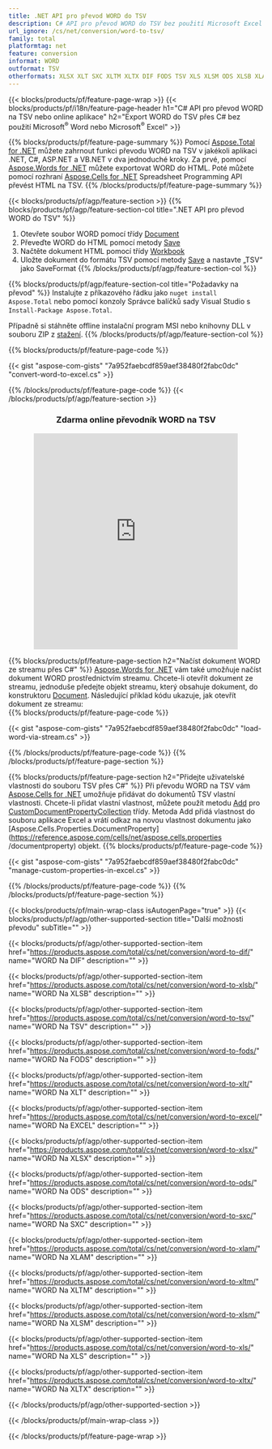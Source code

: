 ```yaml
---
title: .NET API pro převod WORD do TSV
description: C# API pro převod WORD do TSV bez použití Microsoft Excel nebo Adobe Reader nebo online. Před integrací kódu rychle otestujte bezplatný online převodník CSV na DOC. nebo pomocí bezplatného online převodníku
url_ignore: /cs/net/conversion/word-to-tsv/
family: total
platformtag: net
feature: conversion
informat: WORD
outformat: TSV
otherformats: XLSX XLT SXC XLTM XLTX DIF FODS TSV XLS XLSM ODS XLSB XLAM EXCEL
---
```

{{< blocks/products/pf/feature-page-wrap >}}
{{< blocks/products/pf/i18n/feature-page-header h1="C# API pro převod WORD na TSV nebo online aplikace" h2="Export WORD do TSV přes C# bez použití Microsoft<sup>&reg;</sup> Word nebo Microsoft<sup>&reg;</sup> Excel" >}}

{{% blocks/products/pf/feature-page-summary %}}
Pomocí [Aspose.Total for .NET](https://products.aspose.com/total/net/) můžete zahrnout funkci převodu WORD na TSV v jakékoli aplikaci .NET, C#, ASP.NET a VB.NET v dva jednoduché kroky. Za prvé, pomocí [Aspose.Words for .NET](https://products.aspose.com/words/net/) můžete exportovat WORD do HTML. Poté můžete pomocí rozhraní [Aspose.Cells for .NET](https://products.aspose.com/cells/net/) Spreadsheet Programming API převést HTML na TSV.
{{% /blocks/products/pf/feature-page-summary  %}}

{{< blocks/products/pf/agp/feature-section >}}
{{% blocks/products/pf/agp/feature-section-col title=".NET API pro převod WORD do TSV" %}}
1. Otevřete soubor WORD pomocí třídy [Document](https://reference.aspose.com/words/net/aspose.words/document)
2. Převeďte WORD do HTML pomocí metody [Save](https://reference.aspose.com/words/net/aspose.words.document/save/methods/4)
3. Načtěte dokument HTML pomocí třídy [Workbook](https://reference.aspose.com/cells/net/aspose.cells/workbook)
4. Uložte dokument do formátu TSV pomocí metody [Save](https://reference.aspose.com/cells/net/aspose.cells.workbook/save/methods/4) a nastavte „TSV“ jako SaveFormat
{{% /blocks/products/pf/agp/feature-section-col %}}

{{% blocks/products/pf/agp/feature-section-col title="Požadavky na převod" %}}
Instalujte z příkazového řádku jako ```nuget install Aspose.Total``` nebo pomocí konzoly Správce balíčků sady Visual Studio s ```Install-Package Aspose.Total```.

Případně si stáhněte offline instalační program MSI nebo knihovny DLL v souboru ZIP z [stažení](https://releases.aspose.com/total/net).
{{% /blocks/products/pf/agp/feature-section-col %}}

{{% blocks/products/pf/feature-page-code %}}

{{< gist "aspose-com-gists" "7a952faebcdf859aef38480f2fabc0dc" "convert-word-to-excel.cs" >}}


{{% /blocks/products/pf/feature-page-code %}}
{{< /blocks/products/pf/agp/feature-section >}}
<div class="container-fluid agp-content bg-white aboutfile box-1 vh100 section nopbtm">
<div class=container>
<div class=row>
<div class="demobox tc col-md-12 padding-0" align="center">

<h3>Zdarma online převodník WORD na TSV</h3>

<iframe style="border: none; height: 426px;" scrolling="no" src="https://total-conversion-app-65z5r2lp.qa.k8s.dynabic.com/?to=tsv&from=docx" id="child-iframe" width="80%"></iframe>

</div></div>
</div></div>

{{% blocks/products/pf/feature-page-section  h2="Načíst dokument WORD ze streamu přes C#" %}}
[Aspose.Words for .NET](https://products.aspose.com/words/net/) vám také umožňuje načíst dokument WORD prostřednictvím streamu. Chcete-li otevřít dokument ze streamu, jednoduše předejte objekt streamu, který obsahuje dokument, do konstruktoru [Document](https://reference.aspose.com/words/net/aspose.words/document). Následující příklad kódu ukazuje, jak otevřít dokument ze streamu:  
{{% blocks/products/pf/feature-page-code %}}

{{< gist "aspose-com-gists" "7a952faebcdf859aef38480f2fabc0dc" "load-word-via-stream.cs" >}}

{{% /blocks/products/pf/feature-page-code  %}}
{{% /blocks/products/pf/feature-page-section %}}

{{% blocks/products/pf/feature-page-section  h2="Přidejte uživatelské vlastnosti do souboru TSV přes C#" %}}
Při převodu WORD na TSV vám [Aspose.Cells for .NET](https://products.aspose.com/cells/net/) umožňuje přidávat do dokumentů TSV vlastní vlastnosti. Chcete-li přidat vlastní vlastnost, můžete použít metodu [Add](https://reference.aspose.com/cells/net/aspose.cells.properties/customdocumentpropertycollection/methods/add/index) pro [CustomDocumentPropertyCollection](https://reference.aspose.com/cells/net/aspose.cells.properties/customdocumentpropertycollection) třídy. Metoda Add přidá vlastnost do souboru aplikace Excel a vrátí odkaz na novou vlastnost dokumentu jako [Aspose.Cells.Properties.DocumentProperty](https://reference.aspose.com/cells/net/aspose.cells.properties /documentproperty) objekt. 
{{% blocks/products/pf/feature-page-code %}}

{{< gist "aspose-com-gists" "7a952faebcdf859aef38480f2fabc0dc" "manage-custom-properties-in-excel.cs" >}}

{{% /blocks/products/pf/feature-page-code  %}}
{{% /blocks/products/pf/feature-page-section %}}

{{< blocks/products/pf/main-wrap-class isAutogenPage="true" >}}
{{< blocks/products/pf/agp/other-supported-section title="Další možnosti převodu" subTitle="" >}}

{{< blocks/products/pf/agp/other-supported-section-item href="https://products.aspose.com/total/cs/net/conversion/word-to-dif/" name="WORD Na DIF" description="" >}}

{{< blocks/products/pf/agp/other-supported-section-item href="https://products.aspose.com/total/cs/net/conversion/word-to-xlsb/" name="WORD Na XLSB" description="" >}}

{{< blocks/products/pf/agp/other-supported-section-item href="https://products.aspose.com/total/cs/net/conversion/word-to-tsv/" name="WORD Na TSV" description="" >}}

{{< blocks/products/pf/agp/other-supported-section-item href="https://products.aspose.com/total/cs/net/conversion/word-to-fods/" name="WORD Na FODS" description="" >}}

{{< blocks/products/pf/agp/other-supported-section-item href="https://products.aspose.com/total/cs/net/conversion/word-to-xlt/" name="WORD Na XLT" description="" >}}

{{< blocks/products/pf/agp/other-supported-section-item href="https://products.aspose.com/total/cs/net/conversion/word-to-excel/" name="WORD Na EXCEL" description="" >}}

{{< blocks/products/pf/agp/other-supported-section-item href="https://products.aspose.com/total/cs/net/conversion/word-to-xlsx/" name="WORD Na XLSX" description="" >}}

{{< blocks/products/pf/agp/other-supported-section-item href="https://products.aspose.com/total/cs/net/conversion/word-to-ods/" name="WORD Na ODS" description="" >}}

{{< blocks/products/pf/agp/other-supported-section-item href="https://products.aspose.com/total/cs/net/conversion/word-to-sxc/" name="WORD Na SXC" description="" >}}

{{< blocks/products/pf/agp/other-supported-section-item href="https://products.aspose.com/total/cs/net/conversion/word-to-xlam/" name="WORD Na XLAM" description="" >}}

{{< blocks/products/pf/agp/other-supported-section-item href="https://products.aspose.com/total/cs/net/conversion/word-to-xltm/" name="WORD Na XLTM" description="" >}}

{{< blocks/products/pf/agp/other-supported-section-item href="https://products.aspose.com/total/cs/net/conversion/word-to-xlsm/" name="WORD Na XLSM" description="" >}}

{{< blocks/products/pf/agp/other-supported-section-item href="https://products.aspose.com/total/cs/net/conversion/word-to-xls/" name="WORD Na XLS" description="" >}}

{{< blocks/products/pf/agp/other-supported-section-item href="https://products.aspose.com/total/cs/net/conversion/word-to-xltx/" name="WORD Na XLTX" description="" >}}



{{< /blocks/products/pf/agp/other-supported-section >}}

{{< /blocks/products/pf/main-wrap-class >}}

{{< /blocks/products/pf/feature-page-wrap >}}